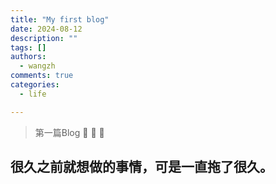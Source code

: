 ```yaml
---
title: "My first blog"
date: 2024-08-12
description: ""
tags: []
authors:
  - wangzh
comments: true
categories:  
  - life

---
```


> 第一篇Blog :heartbeat: :revolving_hearts: :sparkling_heart:

<!-- more -->

## 很久之前就想做的事情，可是一直拖了很久。
<!-- 大一入学，作为小白，看到别人的程序员有自己的blog非常的cool，同时受到[ZAMBAR同学](https://github.com/HeZeBang)启发，于是用`mkdocs`构建一个 :kissing_heart: 。别问为什么不自己写，~~因为太懒~~。但是主页还是要有一些仪式感的，目前先随便弄一个，后期看看抽空能不能用vue写一个。~~好久不用快忘光了~~。 -->
